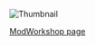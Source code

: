 ![Thumbnail](https://i.imgur.com/fWEydKz.png)

[ModWorkshop page](https://modworkshop.net/mod/38245)
